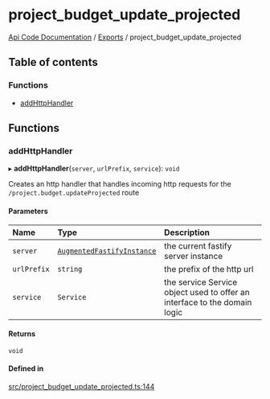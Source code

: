 # project\_budget\_update\_projected
 
[Api Code Documentation](../README.md) / [Exports](../modules.md) / project\_budget\_update\_projected

## Table of contents

### Functions

- [addHttpHandler](project_budget_update_projected.md#addhttphandler)

## Functions

### addHttpHandler

▸ **addHttpHandler**(`server`, `urlPrefix`, `service`): `void`

Creates an http handler that handles incoming http requests for the `/project.budget.updateProjected` route

#### Parameters

| Name | Type | Description |
| :------ | :------ | :------ |
| `server` | [`AugmentedFastifyInstance`](../interfaces/types.AugmentedFastifyInstance.md) | the current fastify server instance |
| `urlPrefix` | `string` | the prefix of the http url |
| `service` | `Service` | the service Service object used to offer an interface to the domain logic |

#### Returns

`void`

#### Defined in

[src/project_budget_update_projected.ts:144](https://github.com/openkfw/TruBudget/blob/40b449a/api/src/project_budget_update_projected.ts#L144)
